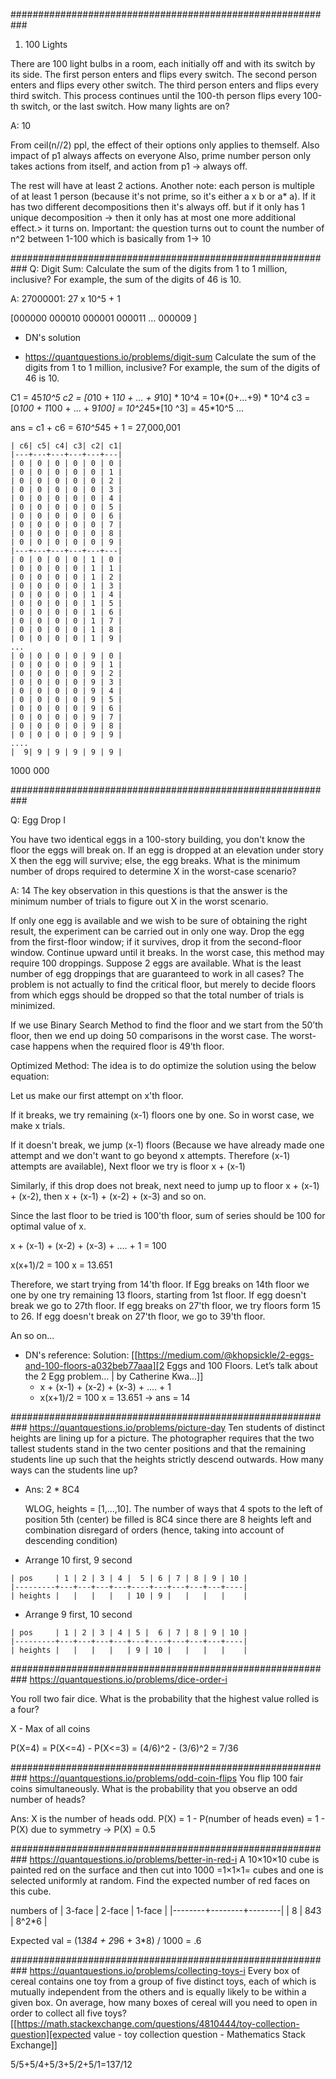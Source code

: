 ###########################################################
1. 100 Lights

There are 100 light bulbs in a room, each initially off and with its switch by its side. The first person enters and flips every switch. The second person enters and flips every other switch. The third person enters and flips every third switch. This process continues until the 100-th person flips every 100-th switch, or the last switch. How many lights are on?


A: 10

From ceil(n//2) ppl, the effect of their options only applies to themself.
Also impact of p1 always affects on everyone
Also, prime number person only takes actions from itself, and action from p1 -> always off.

The rest will have at least 2 actions.
Another note: each person is multiple of at least 1 person (because it's not prime, so it's either a x b  or a* a). If it has two different decompositions then it's always off. but if it only has 1 unique decomposition -> then it only has at most one more additional effect.> it turns on.
Important: the question turns out to count the number of n^2 between 1-100 which is basically from 1-> 10


###########################################################
Q: Digit Sum: Calculate the sum of the digits from 1 to 1 million, inclusive? For example, the sum of the digits of 46 is 10.

A: 27000001: 27 x 10^5 + 1

[000000   000010
 000001   000011
 ...
 000009
]

- DN's solution

- https://quantquestions.io/problems/digit-sum
  Calculate the sum of the digits from 1 to 1 million, inclusive? For example, the sum of the digits of 46 is 10.

C1 = 45*10^5
c2 = [0*10 + 1*10 + ... + 9*10] * 10^4 = 10*(0+...+9) * 10^4
c3 = [0*100 + 1*100 + ... + 9*100] = 10^2*45*[10 ^3] = 45*10^5
...

ans = c1 + c6 = 6*10^5*45 + 1 = 27,000,001
```
| c6| c5| c4| c3| c2| c1|
|---+---+---+---+---+---|
| 0 | 0 | 0 | 0 | 0 | 0 |
| 0 | 0 | 0 | 0 | 0 | 1 |
| 0 | 0 | 0 | 0 | 0 | 2 |
| 0 | 0 | 0 | 0 | 0 | 3 |
| 0 | 0 | 0 | 0 | 0 | 4 |
| 0 | 0 | 0 | 0 | 0 | 5 |
| 0 | 0 | 0 | 0 | 0 | 6 |
| 0 | 0 | 0 | 0 | 0 | 7 |
| 0 | 0 | 0 | 0 | 0 | 8 |
| 0 | 0 | 0 | 0 | 0 | 9 |
|---+---+---+---+---+---|
| 0 | 0 | 0 | 0 | 1 | 0 |
| 0 | 0 | 0 | 0 | 1 | 1 |
| 0 | 0 | 0 | 0 | 1 | 2 |
| 0 | 0 | 0 | 0 | 1 | 3 |
| 0 | 0 | 0 | 0 | 1 | 4 |
| 0 | 0 | 0 | 0 | 1 | 5 |
| 0 | 0 | 0 | 0 | 1 | 6 |
| 0 | 0 | 0 | 0 | 1 | 7 |
| 0 | 0 | 0 | 0 | 1 | 8 |
| 0 | 0 | 0 | 0 | 1 | 9 |
...
| 0 | 0 | 0 | 0 | 9 | 0 |
| 0 | 0 | 0 | 0 | 9 | 1 |
| 0 | 0 | 0 | 0 | 9 | 2 |
| 0 | 0 | 0 | 0 | 9 | 3 |
| 0 | 0 | 0 | 0 | 9 | 4 |
| 0 | 0 | 0 | 0 | 9 | 5 |
| 0 | 0 | 0 | 0 | 9 | 6 |
| 0 | 0 | 0 | 0 | 9 | 7 |
| 0 | 0 | 0 | 0 | 9 | 8 |
| 0 | 0 | 0 | 0 | 9 | 9 |
....
|  9| 9 | 9 | 9 | 9 | 9 |
```
1000 000

###########################################################


Q: Egg Drop I

You have two identical eggs in a 100-story building, you don't know the floor the eggs will break on. If an egg is dropped at an elevation under story X then the egg will survive; else, the egg breaks. What is the minimum number of drops required to determine X in the worst-case scenario?

A: 14
The key observation in this questions is that the answer is the minimum number of trials to figure out X in the worst scenario.

If only one egg is available and we wish to be sure of obtaining the right result, the experiment can be carried out in only one way. Drop the egg from the first-floor window; if it survives, drop it from the second-floor window. Continue upward until it breaks. In the worst case, this method may require 100 droppings.
Suppose 2 eggs are available. What is the least number of egg droppings that are guaranteed to work in all cases?
The problem is not actually to find the critical floor, but merely to decide floors from which eggs should be dropped so that the total number of trials is minimized.

If we use Binary Search Method to find the floor and we start from the 50’th floor, then we end up doing 50 comparisons in the worst case. The worst-case happens when the required floor is 49’th floor.

Optimized Method: The idea is to do optimize the solution using the below equation:


Let us make our first attempt on x'th floor.

If it breaks, we try remaining (x-1) floors one by one.
So in worst case, we make x trials.

If it doesn't break, we jump (x-1) floors (Because we have
already made one attempt and we don't want to go beyond
x attempts.  Therefore (x-1) attempts are available),
    Next floor we try is floor x + (x-1)

Similarly, if this drop does not break, next need to jump
up to floor x + (x-1) + (x-2), then x + (x-1) + (x-2) + (x-3)
and so on.

Since the last floor to be tried is 100'th floor, sum of
series should be 100 for optimal value of x.

 x + (x-1) + (x-2) + (x-3) + .... + 1  = 100

 x(x+1)/2  = 100
         x = 13.651

Therefore, we start trying from 14'th floor. If Egg breaks on 14th floor
we one by one try remaining 13 floors, starting from 1st floor.  If egg doesn't break
we go to 27th floor.
If egg breaks on 27'th floor, we try floors form 15 to 26.
If egg doesn't break on 27'th floor, we go to 39'th floor.

An so on...

- DN's reference: Solution: [[https://medium.com/@khopsickle/2-eggs-and-100-floors-a032beb77aaa][2 Eggs and 100 Floors. Let’s talk about the 2 Egg problem… | by Catherine Kwa...]]
  + x + (x-1) + (x-2) + (x-3) + .... + 1
  + x(x+1)/2 = 100 x = 13.651 -> ans = 14

###########################################################
https://quantquestions.io/problems/picture-day
Ten students of distinct heights are lining up for a picture. The photographer
requires that the two tallest students stand in the two center positions and
that the remaining students line up such that the heights strictly descend
outwards. How many ways can the students line up?
- Ans: 2 * 8C4

  WLOG, heights = [1,...,10]. The number of ways that 4 spots to the left of
  position 5th (center) be filled is 8C4 since there are 8 heights left and
  combination disregard of orders (hence, taking into account of descending
  condition)

- Arrange 10 first, 9 second
```
| pos     | 1 | 2 | 3 | 4 |  5 | 6 | 7 | 8 | 9 | 10 |
|---------+---+---+---+---+----+---+---+---+---+----|
| heights |   |   |   |   | 10 | 9 |   |   |   |    |
```

- Arrange 9 first, 10 second
```
| pos     | 1 | 2 | 3 | 4 | 5 |  6 | 7 | 8 | 9 | 10 |
|---------+---+---+---+---+---+----+---+---+---+----|
| heights |   |   |   |   | 9 | 10 |   |   |   |    |
```

###########################################################
https://quantquestions.io/problems/dice-order-i

You roll two fair dice. What is the probability that the highest value rolled is a four?

X - Max of all coins

P(X=4) = P(X<=4) - P(X<=3)
       = (4/6)^2 - (3/6)^2
       = 7/36

###########################################################
https://quantquestions.io/problems/odd-coin-flips
You flip 100 fair coins simultaneously. What is the probability that you observe
an odd number of heads?

Ans: X is the number of heads odd. P(X) = 1 - P(number of heads even) = 1 - P(X)
due to symmetry -> P(X) = 0.5

###########################################################
https://quantquestions.io/problems/better-in-red-i
A 10×10×10 cube is painted red on the surface and then cut into 1000 =1×1×1= cubes
and one is selected uniformly at random. Find the expected number of red faces
on this cube.

numbers of
| 3-face | 2-face | 1-face |
|--------+--------+--------|
|      8 | 8*4*3  | 8^2*6  |

Expected val = (1*384 + 2*96 + 3*8) / 1000 = .6

###########################################################
https://quantquestions.io/problems/collecting-toys-i
Every box of cereal contains one toy from a group of five distinct toys, each of
which is mutually independent from the others and is equally likely to be within
a given box. On average, how many boxes of cereal will you need to open in order
to collect all five toys?
[[https://math.stackexchange.com/questions/4810444/toy-collection-question][expected value - toy collection question - Mathematics Stack Exchange]]

5/5+5/4+5/3+5/2+5/1=137/12
